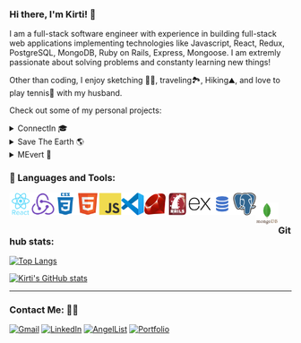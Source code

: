 ### Hi there, I'm Kirti! 👋

I am a full-stack software engineer with experience in building full-stack web applications implementing technologies like Javascript, React, Redux, PostgreSQL, MongoDB, Ruby on Rails, Express, Mongoose. I am extremly passionate about solving problems and constanty learning new things!

Other than coding, I enjoy sketching ✍🏼, traveling🏞, Hiking⛰, and love to play tennis🏸 with my husband.

Check out some of my personal projects:

<details>
 <summary> ConnectIn 🎓</summary>
 </br>
 <a href="https://github.com/Kirti-Harode/ConnectIn" target="_blank" title="ConnectIn">
   <img src="https://github.com/Kirti-Harode/ConnectIn/blob/main/app/assets/images/project_pic.png" width="350">
 </a>
 </br>
 
 #### Technologies Used: 
 
 ![Ruby](https://img.shields.io/badge/ruby-%23CC342D.svg?style=for-the-badge&logo=ruby&logoColor=white)
 ![Rails](https://img.shields.io/badge/rails-%23CC0000.svg?style=for-the-badge&logo=ruby-on-rails&logoColor=white)
 ![React](https://img.shields.io/badge/react-%2320232a.svg?style=for-the-badge&logo=react&logoColor=%2361DAFB)
 ![Redux](https://img.shields.io/badge/redux-%23593d88.svg?style=for-the-badge&logo=redux&logoColor=white)
 ![HTML5](https://img.shields.io/badge/html5-%23E34F26.svg?style=for-the-badge&logo=html5&logoColor=white)
 ![CSS3](https://img.shields.io/badge/css3-%231572B6.svg?style=for-the-badge&logo=css3&logoColor=white)
 ![SASS](https://img.shields.io/badge/SASS-hotpink.svg?style=for-the-badge&logo=SASS&logoColor=white)
 ![Postgres](https://img.shields.io/badge/postgres-%23316192.svg?style=for-the-badge&logo=postgresql&logoColor=white)
 ![Heroku](https://img.shields.io/badge/heroku-%23430098.svg?style=for-the-badge&logo=heroku&logoColor=white)
 ![AWS](https://img.shields.io/badge/AWS-%23FF9900.svg?style=for-the-badge&logo=amazon-aws&logoColor=white)
 ![Webpack](https://img.shields.io/badge/webpack-%238DD6F9.svg?style=for-the-badge&logo=webpack&logoColor=black)
 ![NPM](https://img.shields.io/badge/NPM-%23000000.svg?style=for-the-badge&logo=npm&logoColor=white)

</details>

<details>
 <summary font-weight='500'>Save The Earth 🌎</summary>
 </br>
 <a href="https://github.com/Kirti-Harode/SaveTheEarth" target="_blank" title="Save the Earth ">
  <img src="https://github.com/Kirti-Harode/SaveTheEarth/blob/main/images/screenShot.png" width="300">
 </a>
 </br>
 
 #### Technologies Used:
 
 ![JavaScript](https://img.shields.io/badge/javascript-%23323330.svg?style=for-the-badge&logo=javascript&logoColor=%23F7DF1E)
 ![Canvas](https://img.shields.io/badge/Canvas-F5788D.svg?style=for-the-badge&logo=html5&logoColor=white)
 ![HTML5](https://img.shields.io/badge/html5-%23E34F26.svg?style=for-the-badge&logo=html5&logoColor=white)
 ![CSS3](https://img.shields.io/badge/css3-%231572B6.svg?style=for-the-badge&logo=css3&logoColor=white)
 ![Webpack](https://img.shields.io/badge/webpack-%238DD6F9.svg?style=for-the-badge&logo=webpack&logoColor=black)
 ![NPM](https://img.shields.io/badge/NPM-%23000000.svg?style=for-the-badge&logo=npm&logoColor=white)
 
</details>

<details>
 <summary>MEvert 👯 </summary>
 </br>
 <a href="https://github.com/annkim10/mevert" target="_blank" title="Mevert">
    <img src="https://github.com/annkim10/mevert/blob/main/frontend/public/ezgif.com-gif-maker.gif" width="350">
 </a>
 </br>
 
 #### Technologies Used: 
 
 ![Mongoose](https://img.shields.io/badge/Mongoose-%234ea94b.svg?style=for-the-badge&logo=mongoose.js&logoColor=white)
 ![Express.js](https://img.shields.io/badge/express.js-%23404d59.svg?style=for-the-badge&logo=express&logoColor=%2361DAFB)
 ![React](https://img.shields.io/badge/react-%2320232a.svg?style=for-the-badge&logo=react&logoColor=%2361DAFB)
 ![NodeJS](https://img.shields.io/badge/node.js-6DA55F?style=for-the-badge&logo=node.js&logoColor=white)
 ![MongoDB](https://img.shields.io/badge/MongoDB-%234ea94b.svg?style=for-the-badge&logo=mongodb&logoColor=white)
 ![HTML5](https://img.shields.io/badge/html5-%23E34F26.svg?style=for-the-badge&logo=html5&logoColor=white)
 ![CSS3](https://img.shields.io/badge/css3-%231572B6.svg?style=for-the-badge&logo=css3&logoColor=white)
 ![Heroku](https://img.shields.io/badge/heroku-%23430098.svg?style=for-the-badge&logo=heroku&logoColor=white)
 ![NPM](https://img.shields.io/badge/NPM-%23000000.svg?style=for-the-badge&logo=npm&logoColor=white)
 
</details>


### 🧰 Languages and Tools:
<div>
  <img src="https://github.com/devicons/devicon/blob/master/icons/react/react-original-wordmark.svg" title="React" alt="React" align="left" width="40" height="40"/>&nbsp;
  <img src="https://github.com/devicons/devicon/blob/master/icons/redux/redux-original.svg" title="Redux" alt="Redux " align="left" width="40" height="40"/>&nbsp;
  <img src="https://github.com/devicons/devicon/blob/master/icons/css3/css3-plain-wordmark.svg"  title="CSS3" alt="CSS" align="left" width="40" height="40"/>&nbsp;
  <img src="https://github.com/devicons/devicon/blob/master/icons/html5/html5-original.svg" title="HTML5" alt="HTML" align="left" width="40" height="40"/>&nbsp;
  <img src="https://github.com/devicons/devicon/blob/master/icons/javascript/javascript-original.svg" title="JavaScript" align="left" alt="JavaScript" width="40" height="40"/>&nbsp;
  <img align="left" width="40" height="40"x" src="https://raw.githubusercontent.com/github/explore/80688e429a7d4ef2fca1e82350fe8e3517d3494d/topics/visual-studio-code/visual-studio-code.png" />
  <img align="left" alt="Ruby" width="40" height="40" src="https://raw.githubusercontent.com/devicons/devicon/master/icons/ruby/ruby-original.svg" />              <img align="left" alt="rails" width="40" height="40" src="https://raw.githubusercontent.com/devicons/devicon/master/icons/rails/rails-original-wordmark.svg" /> 
 <img align="left" alt="Express.js" width="40" height="40" src="https://raw.githubusercontent.com/devicons/devicon/master/icons/express/express-original.svg" />  <img align="left" alt="SQL" width="40" height="40" src="https://raw.githubusercontent.com/github/explore/80688e429a7d4ef2fca1e82350fe8e3517d3494d/topics/sql/sql.png" />
<img align="left" alt="postgreSQL" width="40" height="40"src="https://raw.githubusercontent.com/github/explore/80688e429a7d4ef2fca1e82350fe8e3517d3494d/topics/postgresql/postgresql.png" />
    <img align="left" alt="mongoDB" width="40" height="40" src="https://raw.githubusercontent.com/devicons/devicon/master/icons/mongodb/mongodb-original-wordmark.svg" />
<!-- <img align="left" alt="webpack" width="40" height="40"src="https://raw.githubusercontent.com/devicons/devicon/d00d0969292a6569d45b06d3f350f463a0107b0d/icons/webpack/webpack-original.svg" /> 
 <img align="left" alt="GitHub" width="40" height="40"src="https://raw.githubusercontent.com/github/explore/78df643247d429f6cc873026c0622819ad797942/topics/github/github.png" />
<img src="https://github.com/devicons/devicon/blob/master/icons/git/git-original-wordmark.svg" title="Git" **alt="Git" align="left" width="40" height="40"/>
<img align="left" alt="Node.js" width="40" height="40" src="https://raw.githubusercontent.com/github/explore/80688e429a7d4ef2fca1e82350fe8e3517d3494d/topics/nodejs/nodejs.png" />
  <img src="https://github.com/devicons/devicon/blob/master/icons/mysql/mysql-original-wordmark.svg" title="MySQL"  alt="MySQL" align="left" width="40" height="40"/>
  <img src="https://github.com/devicons/devicon/blob/master/icons/nodejs/nodejs-original-wordmark.svg" title="NodeJS" alt="NodeJS" align="left" width="40" height="40"/>
  <img src="https://github.com/devicons/devicon/blob/master/icons/amazonwebservices/amazonwebservices-plain-wordmark.svg" title="AWS" alt="AWS" align="left" width="40" height="40"/>   -->
</div>
<br />

### Github stats:

[![Top Langs](https://github-readme-stats.vercel.app/api/top-langs/?username=kirti-harode&layout=compact&theme=buefy&langs_count=5)](https://github.com/anuraghazra/github-readme-stats) 

[![Kirti's GitHub stats](https://github-readme-stats.vercel.app/api?username=kirti-harode)](https://github.com/anuraghazra/github-readme-stats)

---

<!-- ### Contact Me: -->
<h3>Contact Me: 🙏🏻 </h3>

[![Gmail](https://img.shields.io/badge/Gmail-D14836?style=for-the-badge&logo=gmail&logoColor=white)](mailto:kikihrd20@gmail.com)
[![LinkedIn](https://img.shields.io/badge/linkedin-%230077B5.svg?style=for-the-badge&logo=linkedin&logoColor=white)](linkedin.com/in/kirti-harode-02b35b1b5)
[![AngelList](https://img.shields.io/badge/AngelList-%D14836.svg?style=for-the-badge&logo=AngelList&logoColor=white)](https://angel.co/profile/edit/overview)
[![Portfolio](https://img.shields.io/badge/Portfolio-%230077B5.svg?style=for-the-badge&logo=Portfolio&logoColor=white)](https://kirtibala-harode.netlify.app/)

<!--
**Kirti-Harode/Kirti-Harode** is a ✨ _special_ ✨ repository because its `README.md` (this file) appears on your GitHub profile.

Here are some ideas to get you started:

- 🔭 I’m currently working on ...
- 🌱 I’m currently learning ...
- 👯 I’m looking to collaborate on ...
- 🤔 I’m looking for help with ...
- 💬 Ask me about ...
- 📫 How to reach me: ...
- 😄 Pronouns: ...
- ⚡ Fun fact: ...
-->



